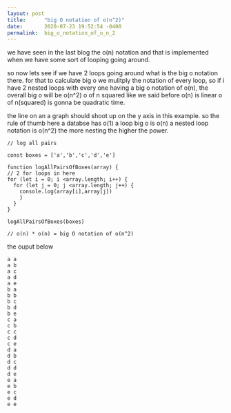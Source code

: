 ```yaml
---
layout: post
title:      "big O notation of o(n^2)"
date:       2020-07-23 19:52:54 -0400
permalink:  big_o_notation_of_o_n_2
---
```



we have seen in the last blog the o(n) notation and that is implemented when we have some sort of looping going around.

so now lets see if we have 2 loops going around what is the big o notation there. for that to calculate big o we mulitply the notation of every loop, so if i have 2 nested loops with every one having a big o notation of o(n), the overall big o will be o(n^2) o of n squared like we said before o(n) is linear o of n(squared) is gonna be quadratic time.


the line on an a graph should shoot up on the y axis in this example. 
so the rule of thumb here a databse has o(1)
a loop big o is o(n)
a nested loop notation is o(n^2) the more nesting the higher the power.


```
// log all pairs

const boxes = ['a','b','c','d','e']

function logAllPairsOfBoxes(array) {
// 2 for loops in here
for (let i = 0; i <array.length; i++) {
  for (let j = 0; j <array.length; j++) {
    console.log(array[i],array[j])
    }
  }
}

logAllPairsOfBoxes(boxes)

// o(n) * o(n) = big O notation of o(n^2)
```
the ouput below

```
a a
a b
a c
a d
a e
b a
b b
b c
b d
b e
c a
c b
c c
c d
c e
d a
d b
d c
d d
d e
e a
e b
e c
e d
e e
```
